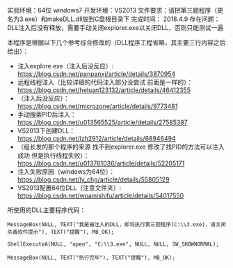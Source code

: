 实验环境：64位 windows7 
开发环境：VS2013
文件要求：请把第三题程序（更名为3.exe）和makeDLL.dll放到C盘根目录下
完成时间： 2018.4.9
存在问题：DLL注入后没有释放，需要手动关闭explorer.exe以关闭DLL，否则只能测试一遍

本程序是根据以下几个参考综合修改的（DLL程序工程省略，其主要三行内容之后给出）：

 - 注入explore.exe（注入后没反应）: https://blog.csdn.net/panpanxj/article/details/3870954
 - 远程线程注入（比较详细的代码注入部分没尝试 前面是一样的）： https://blog.csdn.net/heluan123132/article/details/46412355
 - （注入后没反应）： https://blog.csdn.net/microzone/article/details/9773481
 - 手动搜索PID后注入： https://blog.csdn.net/u013565525/article/details/27585387
 - VS2013下创建DLL： https://blog.csdn.net/lzh2912/article/details/68946494
 - （组长发的那个程序的来源 找不到explorer.exe 修改了找PID的方法可以注入成功 但是执行线程失败）： https://blog.csdn.net/u013761036/article/details/52205171
 - 注入失败原因（windows为64位）： https://blog.csdn.net/ly_chg/article/details/55805129
 - VS2013配置64位DLL（注意文件夹）: https://blog.csdn.net/woainishifu/article/details/54017550
 
所使用的DLL主要程序代码：

	MessageBox(NULL, TEXT("我是被注入的DLL，即将执行第三题程序(C:\\3.exe)，请关闭杀毒软件提示"), TEXT("提醒"), MB_OK);

	ShellExecuteA(NULL, "open", "C:\\3.exe", NULL, NULL, SW_SHOWNORMAL);

	MessageBox(NULL, TEXT("执行完毕"), TEXT("提醒"), MB_OK);
	